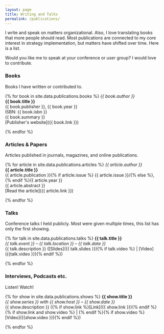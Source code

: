 ```yaml
---
layout: page
title: Writing and Talks
permalink: /publications/
---
```


I write and speak on matters organizational. Also, I love translating books that more people should read.
Most publications are connected to my core interest in strategy implementation, but matters have shifted over time. Here is a list.

Would you like me to speak at your conference or user group? I would love to contribute. 

### Books
Books I have written or contributed to.

{% for book in site.data.publications.books %}
_{{ book.author }}_  
**{{ book.title }}**  
{{ book.publisher }}, {{ book.year }}  
ISBN: {{ book.isbn }}  
{{ book.summary }}  
[Publisher's website]({{ book.link }})

{% endfor %}
  
### Articles & Papers
Articles published in journals, magazines, and online publications.

{% for article in site.data.publications.articles %}
_{{ article.author }}_  
**{{ article.title }}**  
{{ article.publication }}{% if article.issue %} {{ article.issue }}/{% else %}, {% endif %}{{ article.year }}  
{{ article.abstract }}  
[Read the article]({{ article.link }})

{% endfor %}

### Talks
Conference talks I held publicly. Most were given multiple times, this list has only the first showing. 

{% for talk in site.data.publications.talks %}
**{{ talk.title }}**  
_{{ talk.event }}_ – _{{ talk.location }}_ – _{{ talk.date }}_  
{{ talk.description }}  ([Slides]({{ talk.slides }}){% if talk.video %} | [Video]({{talk.video }}){% endif %})
  
{% endfor %}

### Interviews, Podcasts etc.
Listen! Watch!  

{% for show in site.data.publications.shows %}
**{{ show.title }}**  
_{{ show.series }} with {{ show.host }}_ – _{{ show.date }}_  
{{ show.description }} ({% if show.link %}[Link]({{ show.link }}){% endif %}{% if show.link and show.video %} | {% endif %}{% if show.video %}[Video]({{show.video }}){% endif %})
  
{% endfor %}